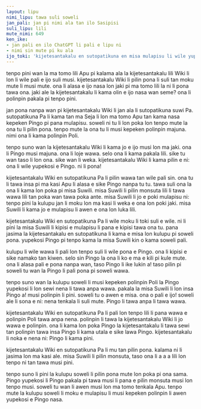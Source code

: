 ```yaml
---
layout: lipu
nimi_lipu: tawa suli soweli
jan_pali: jan pi nimi ala tan ilo Sasipisi
suli_lipu: lili
mute_nimi: 649
ken_ike:
- jan pali en ilo ChatGPT li pali e lipu ni
- nimi sin mute pi ku ala
ijo_toki: 'kijetesantakalu en sutopatikuna en misa mulapisu li wile yupekosi e Pingo! o lukin e musi pi nimi sin nasa!'
---
```



tenpo pini wan la ma tomo lili Apu pi kalama ala la kijetesantakalu lili Wiki li lon li wile pali e ijo suli musi. kijetesantakalu Wiki li pilin pona li suli tan moku mute li musi mute. ona li alasa e ijo nasa lon jaki pi ma tomo lili la ni li pona tawa ona. jaki ale la kijetesantakalu li kama olin e ijo nasa wan seme? ona li polinpin pakala pi tenpo pini.

jan pona nanpa wan pi kijetesantakalu Wiki li jan ala li sutopatikuna suwi Pa. sutopatikuna Pa li kama tan ma Seja li lon ma tomo Apu tan kama nasa kepeken Pingo pi pana mulapisu. soweli ni tu li lon poka lon tenpo mute la ona tu li pilin pona. tenpo mute la ona tu li musi kepeken polinpin majuna. nimi ona li kama polinpin Poli.

tenpo suno wan la kijetesantakalu Wiki li kama jo e ijo musi lon ma jaki. ona li Pingo musi majuna. ona li loje wawa. selo ona li kama pakala lili. sike tu wan taso li lon ona. sike wan li weka. kijetesantakalu Wiki li kama pilin e ni: ona li wile yupekosi e Pingo. ni li pona!

kijetesantakalu Wiki en sutopatikuna Pa li pilin wawa tan wile pali sin. ona tu li tawa insa pi ma kasi Apu li alasa e sike Pingo nanpa tu tu. tawa suli ona la ona li kama lon poka pi misa Suwili. misa Suwili li pilin monsuta lili li tawa wawa lili tan poka wan tawa poka ante. misa Suwili li jo e poki mulapisu ni: tenpo pini la kulupu jan li moku lon ma kasi li weka e ona lon poki jaki. misa Suwili li kama jo e mulapisu li awen e ona lon luka lili.

kijetesantakalu Wiki en sutopatikuna Pa li wile moku li toki suli e wile. ni li pini la misa Suwili li kipisi e mulapisu li pana e kipisi tawa ona tu. pana jasima la kijetesantakalu en sutopatikuna li kama e misa lon kulupu pi soweli pona. yupekosi Pingo pi tenpo kama la misa Suwili kin o kama soweli pali.

kulupu li wile wawa li pali lon tenpo suli li wile pona e Pingo. ona li kipisi e sike namako tan kiwen. selo sin Pingo la ona li ko e ma e kili pi kule mute. ona li alasa pali e pona nanpa wan, taso Pingo li ike lukin a! taso pilin pi soweli tu wan la Pingo li pali pona pi soweli wawa.

tenpo suno wan la kulupu soweli li musi kepeken polinpin Poli la Pingo yupekosi li lon sewi nena li tawa anpa wawa. pakala la misa Suwili li lon insa Pingo a! musi polinpin li pini. soweli tu o awen e misa. ona o pali e ijo! soweli ale li sona e ni: nena tenkala li suli mute. Pingo li tawa anpa li tawa wawa.

kijetesantakalu Wiki en sutopatikuna Pa li pali lon tenpo lili li pana wawa e polinpin Poli tawa anpa nena. polinpin li tawa la kijetesantakalu Wiki li jo wawa e polinpin. ona li kama lon poka Pingo la kijetesantakalu li tawa sewi tan polinpin tawa insa Pingo li kama utala e sike lawa Pingo. kijetesantakalu li noka e nena ni: Pingo li kama pini.

kijetesantakalu Wiki en sutopatikuna Pa li mu tan pilin pona. kalama ni li jasima lon ma kasi ale. misa Suwili li pilin monsuta, taso ona li a a a lili lon tenpo ni tan tawa musi pini.

tenpo suno li pini la kulupu soweli li pilin pona mute lon poka pi ona sama. Pingo yupekosi li Pingo pakala pi tawa musi li pana e pilin monsuta musi lon tenpo musi. soweli tu wan li awen musi lon ma tomo tenkala Apu. tenpo mute la kulupu soweli li moku e mulapisu li musi kepeken polinpin li awen yupekosi e Pingo nasa.